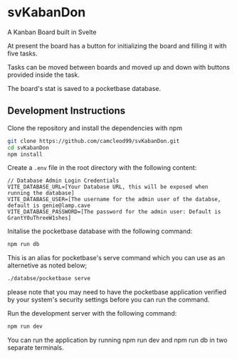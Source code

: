 # svKabanDon

A Kanban Board built in Svelte

At present the board has a button for initializing the board and filling it with five tasks.

Tasks can be moved between boards and moved up and down with buttons provided inside the task.

The board's stat is saved to a pocketbase database.

## Development Instructions
Clone the repository and install the dependencies with npm
```bash
git clone https://github.com/camcleod99/svKabanDon.git 
cd svKabanDon
npm install
```

Create a `.env` file in the root directory with the following content:
```env
// Database Admin Login Credentials
VITE_DATABASE_URL=[Your Database URL, this will be exposed when running the database]
VITE_DATABASE_USER=[The username for the admin user of the databse, default is genie@lamp.cave
VITE_DATABASE_PASSWORD=[The password for the admin user: Default is GrantY0uThreeW1shes]
```

Initalise the pocketbase database with the following command:
```bash
npm run db
```

This is an alias for pocketbase's serve command which you can use as an alternetive as noted below;
```bash
./databse/pocketbase serve
```
please note that you may need to have the pocketbase application verified by your
system's security settings before you can run the command.

Run the development server with the following command:
```bash
npm run dev
```
You can run the application by running npm run dev and npm run db in two separate terminals.